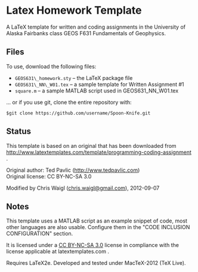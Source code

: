 Latex Homework Template
=======================

A LaTeX template for written and coding assignments in the University of Alaska
Fairbanks class GEOS F631 Fundamentals of Geophysics.

Files
-----

To use, download the following files:

* `GEOS631\_homework.sty` &ndash; the LaTeX package file
* `GEOS631\_NN\_W01.tex` &ndash; a sample template for Written Assignment #1 
* `square.m` &ndash; a sample MATLAB script used in GEOS631\_NN\_W01.tex 

... or if you use git, clone the entire repository with:

  `$git clone https://github.com/username/Spoon-Knife.git`

Status
------

This template is based on an original that has been downloaded from
http://www.latextemplates.com/template/programming-coding-assignment .

Original author: Ted Pavlic (http://www.tedpavlic.com)  
Original license: CC BY-NC-SA 3.0

Modified by Chris Waigl (chris.waigl@gmail.com), 2012-09-07

Notes
-----

This template uses a MATLAB script as an example snippet of code, 
most other languages are also usable. Configure them in the 
"CODE INCLUSION CONFIGURATION" section.

It is licensed under a [CC BY-NC-SA 3.0](http://creativecommons.org/licenses/by-nc-sa/3.0/) 
license in compliance with the license applicable at latextemplates.com .

Requires LaTeX2e. Developed and tested under MacTeX-2012 (TeX Live).

